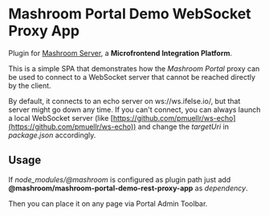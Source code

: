 
# Mashroom Portal Demo WebSocket Proxy App

Plugin for [Mashroom Server](https://www.mashroom-server.com), a **Microfrontend Integration Platform**.

This is a simple SPA that demonstrates how the _Mashroom Portal_ proxy can be used to connect to a
WebSocket server that cannot be reached directly by the client.

By default, it connects to an echo server on ws://ws.ifelse.io/, but that server might go down any time.
If you can't connect, you can always launch a local WebSocket server (like [https://github.com/pmuellr/ws-echo](https://github.com/pmuellr/ws-echo))
and change the *targetUri* in *package.json* accordingly.

## Usage

If *node_modules/@mashroom* is configured as plugin path just add **@mashroom/mashroom-portal-demo-rest-proxy-app** as *dependency*.

Then you can place it on any page via Portal Admin Toolbar.
